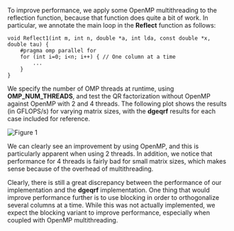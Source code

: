 To improve performance, we apply some OpenMP multithreading to the reflection function, because that function does quite a bit of work. In particular, we annotate the main loop in the **Reflect** function as follows:

```
void Reflect1(int m, int n, double *a, int lda, const double *x, double tau) {
    #pragma omp parallel for
    for (int i=0; i<n; i++) { // One column at a time
        ...
    }
}
```

We specify the number of OMP threads at runtime, using **OMP_NUM_THREADS**, and test the QR factorization without OpenMP against OpenMP with 2 and 4 threads. The following plot shows the results (in GFLOPS/s) for varying matrix sizes, with the **dgeqrf** results for each case included for reference.

![Figure 1](https://github.com/seblaud/qr/blob/master/multithreading.png "OpenMP vs. no OpenMP")

We can clearly see an improvement by using OpenMP, and this is particularly apparent when using 2 threads. In addition, we notice that performance for 4 threads is fairly bad for small matrix sizes, which makes sense because of the overhead of multithreading.

Clearly, there is still a great discrepancy between the performance of our implementation and the **dgeqrf** implementation. One thing that would improve performance further is to use blocking in order to orthogonalize several columns at a time. While this was not actually implemented, we expect the blocking variant to improve performance, especially when coupled with OpenMP multithreading.
